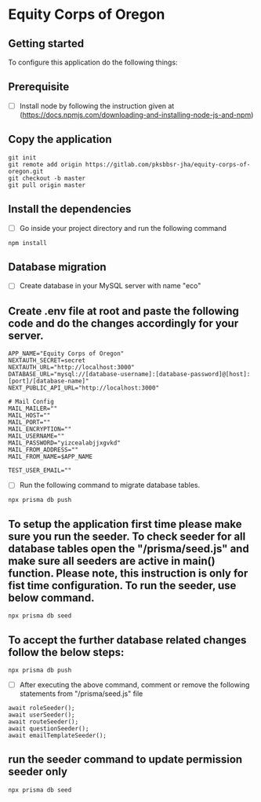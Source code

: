 # Equity Corps of Oregon



## Getting started

To configure this application do the following things:

## Prerequisite

- [ ] Install node by following the instruction given at (https://docs.npmjs.com/downloading-and-installing-node-js-and-npm)

## Copy the application
```
git init
git remote add origin https://gitlab.com/pksbbsr-jha/equity-corps-of-oregon.git
git checkout -b master
git pull origin master
```

## Install the dependencies 
- [ ] Go inside your project directory and run the following command
```
npm install
```

## Database migration

- [ ] Create database in your MySQL server with name "eco"

## Create .env file at root and paste the following code and do the changes accordingly for your server.
```
APP_NAME="Equity Corps of Oregon"
NEXTAUTH_SECRET=secret
NEXTAUTH_URL="http://localhost:3000"
DATABASE_URL="mysql://[database-username]:[database-password]@[host]:[port]/[database-name]"
NEXT_PUBLIC_API_URL="http://localhost:3000"

# Mail Config
MAIL_MAILER=""
MAIL_HOST=""
MAIL_PORT=""
MAIL_ENCRYPTION=""
MAIL_USERNAME=""
MAIL_PASSWORD="yizcealabjjxgvkd"
MAIL_FROM_ADDRESS=""
MAIL_FROM_NAME=$APP_NAME

TEST_USER_EMAIL=""

```

- [ ] Run the following command to migrate database tables. 
```
npx prisma db push
```
## To setup the application first time please make sure you run the seeder. To check seeder for all database tables open the "/prisma/seed.js" and make sure all seeders are active in main() function. Please note, this instruction is only for fist time configuration. To run the seeder, use below command. 
```
npx prisma db seed
``` 

## To accept the further database related changes follow the below steps: 
```
npx prisma db push
```
- [ ] After executing the above command, comment or remove the following statements from "/prisma/seed.js" file
```
await roleSeeder(); 
await userSeeder();
await routeSeeder();
await questionSeeder();
await emailTemplateSeeder();
```
## run the seeder command to update permission seeder only
```
npx prisma db seed
```